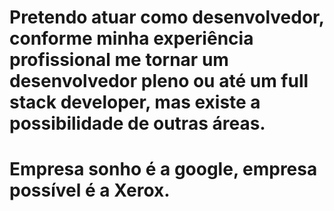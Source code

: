 # Pretendo atuar como desenvolvedor, conforme minha experiência profissional me tornar um desenvolvedor pleno ou até um full stack developer, mas existe a possibilidade de outras áreas.
# Empresa sonho é a google, empresa possível é a Xerox.
